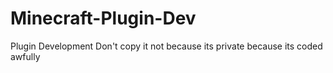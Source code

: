 # Minecraft-Plugin-Dev

Plugin Development
Don't copy it not because its private because its coded awfully
